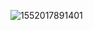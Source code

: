 ![1552017891401](C:\Users\Administrator\AppData\Roaming\Typora\typora-user-images\1552017891401.png)